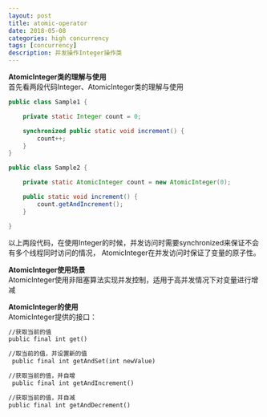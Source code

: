 ```yaml
---
layout: post
title: atomic-operator
date: 2018-05-08
categories: high concurrency
tags: [concurrency]
description: 并发操作Integer操作类
---
```


**AtomicInteger类的理解与使用**<br/>
首先看两段代码Integer、AtomicInteger类的理解与使用
```java
public class Sample1 {

    private static Integer count = 0;

    synchronized public static void increment() {
        count++;
    }
}
```
```java
public class Sample2 {

    private static AtomicInteger count = new AtomicInteger(0);

    public static void increment() {
        count.getAndIncrement();
    }

}
```
以上两段代码，在使用Integer的时候，并发访问时需要synchronized来保证不会有多个线程同时访问的情况，
AtomicInteger在并发访问时保证了变量的原子性。

**AtomicInteger使用场景**<br/>
AtomicInteger使用非阻塞算法实现并发控制，适用于高并发情况下对变量进行增减

**AtomicInteger的使用**<br/>
AtomicInteger提供的接口：
```html
//获取当前的值
public final int get()

//取当前的值，并设置新的值
 public final int getAndSet(int newValue)

//获取当前的值，并自增
 public final int getAndIncrement()

//获取当前的值，并自减
public final int getAndDecrement()
```



